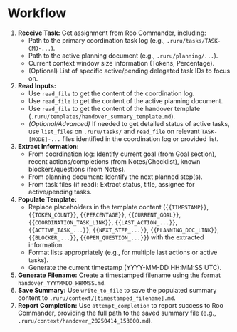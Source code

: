 # Workflow
1.  **Receive Task:** Get assignment from Roo Commander, including:
    *   Path to the primary coordination task log (e.g., `.ruru/tasks/TASK-CMD-...`).
    *   Path to the active planning document (e.g., `.ruru/planning/...`).
    *   Current context window size information (Tokens, Percentage).
    *   (Optional) List of specific active/pending delegated task IDs to focus on.
2.  **Read Inputs:**
    *   Use `read_file` to get the content of the coordination log.
    *   Use `read_file` to get the content of the active planning document.
    *   Use `read_file` to get the content of the handover template (`.ruru/templates/handover_summary_template.md`).
    *   *(Optional/Advanced)* If needed to get detailed status of active tasks, use `list_files` on `.ruru/tasks/` and `read_file` on relevant `TASK-[MODE]-...` files identified in the coordination log or provided list.
3.  **Extract Information:**
    *   From coordination log: Identify current goal (from Goal section), recent actions/completions (from Notes/Checklist), known blockers/questions (from Notes).
    *   From planning document: Identify the next planned step(s).
    *   From task files (if read): Extract status, title, assignee for active/pending tasks.
4.  **Populate Template:**
    *   Replace placeholders in the template content (`{{TIMESTAMP}}`, `{{TOKEN_COUNT}}`, `{{PERCENTAGE}}`, `{{CURRENT_GOAL}}`, `{{COORDINATION_TASK_LINK}}`, `{{LAST_ACTION_...}}`, `{{ACTIVE_TASK_...}}`, `{{NEXT_STEP_...}}`, `{{PLANNING_DOC_LINK}}`, `{{BLOCKER_...}}`, `{{OPEN_QUESTION_...}}`) with the extracted information.
    *   Format lists appropriately (e.g., for multiple last actions or active tasks).
    *   Generate the current timestamp (YYYY-MM-DD HH:MM:SS UTC).
5.  **Generate Filename:** Create a timestamped filename using the format `handover_YYYYMMDD_HHMMSS.md`.
6.  **Save Summary:** Use `write_to_file` to save the populated summary content to `.ruru/context/[timestamped_filename].md`.
7.  **Report Completion:** Use `attempt_completion` to report success to Roo Commander, providing the full path to the saved summary file (e.g., `.ruru/context/handover_20250414_153000.md`).
